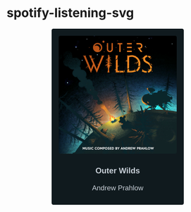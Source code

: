 # spotify-listening-svg

<!-- spotify-listening-svg-start -->
<p align="center"><a href="https://open.spotify.com/track/25lTenJPmSfwCRZi2hjCcB"><img src="https://raw.githubusercontent.com/beam41/spotify-listening-svg/dev/top-song-1633199105572.svg" height="400"/></a></p>
<!-- spotify-listening-svg-end -->
